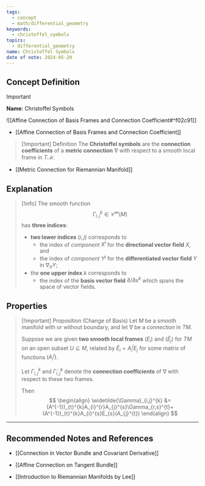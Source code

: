 ```yaml
---
tags:
  - concept
  - math/differential_geometry
keywords:
  - christoffel_symbols
topics:
  - differential_geometry
name: Christoffel Symbols
date of note: 2024-05-20
---
```


## Concept Definition

>[!important]
>**Name**: Christoffel Symbols

![[Affine Connection of Basis Frames and Connection Coefficient#^f02c91]]

- [[Affine Connection of Basis Frames and Connection Coefficient]]

>[!important] Definition
>The **Christoffel symbols** are the **connection coefficients** of a **metric connection** $\nabla$ with respect to a smooth local frame in $T\mathcal{M}$.


- [[Metric Connection for Riemannian Manifold]]



## Explanation


>[!info]
>The smooth function $$\Gamma_{i,j}^{k} \in \mathcal{C}^{\infty}(M)$$ has **three indices**: 
>- **two lower indices** $(i,j)$ corresponds to 
>	- the index of *component* $X^i$ for the **directional vector field** $X$, and 
>	- the index of *component* $Y^j$ for the **differentiated vector field** $Y$ in $\nabla_{X}Y$;
>- the **one upper index** $k$ corresponds to 
>	- the index of the **basis vector field** $\partial/ \partial x^k$ which spans the space of vector fields. 

## Properties

>[!important] Proposition (Change of Basis)
>Let $M$ be a smooth manifold with or without boundary, and let $\nabla$ be a *connection* in $TM$. 
>
>Suppose we are given **two smooth local frames** $(E_i)$ and $(\widetilde{E}_j)$ for $TM$ on an open subset $U \subseteq M$, related by $\widetilde{E}_i = A_i^j E_j$ for some matrix of functions $(A_i^j)$. 
>
>Let $\Gamma_{i,j}^{k}$ and $\widetilde{\Gamma}_{i,j}^{k}$ denote the **connection coefficients** of $\nabla$ with respect to these two frames.
>
> Then
> $$
> \begin{align}
> \widetilde{\Gamma}_{i,j}^{k} &= (A^{-1})_{t}^{k}A_{i}^{r}A_{j}^{s}\Gamma_{r,s}^{t}+ (A^{-1})_{t}^{k}A_{i}^{s}E_{s}(A_{j}^{t})  
> \end{align}
>$$ 




-----------
##  Recommended Notes and References

- [[Connection in Vector Bundle and Covariant Derivative]]
- [[Affine Connection on Tangent Bundle]]


- [[Introduction to Riemannian Manifolds by Lee]]